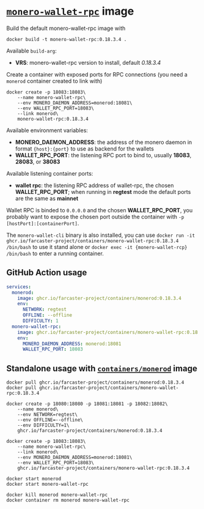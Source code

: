# [`monero-wallet-rpc`](https://github.com/monero-project/monero) image

Build the default monero-wallet-rpc image with

```
docker build -t monero-wallet-rpc:0.18.3.4 .
```

Available `build-arg`:

- **VRS**: monero-wallet-rpc version to install, default _0.18.3.4_

Create a container with exposed ports for RPC connections (you need a `monerod` container created to link with)

```
docker create -p 18083:18083\
    --name monero-wallet-rpc\
    --env MONERO_DAEMON_ADDRESS=monerod:18081\
    --env WALLET_RPC_PORT=18083\
    --link monerod\
    monero-wallet-rpc:0.18.3.4
```

Available environment variables:

- **MONERO_DAEMON_ADDRESS**: the address of the monero daemon in format `{host}:{port}` to use as backend for the wallets
- **WALLET_RPC_PORT**: the listening RPC port to bind to, usually **18083**, **28083**, or **38083**

Available listening container ports:

- **wallet rpc**: the listening RPC address of wallet-rpc, the chosen **WALLET_RPC_PORT**; when running in **regtest** mode the default ports are the same as **mainnet**

Wallet RPC is binded to `0.0.0.0` and the chosen **WALLET_RPC_PORT**, you probably want to expose the chosen port outside the container with `-p [hostPort]:[containerPort]`.

The `monero-wallet-cli` binary is also installed, you can use `docker run -it ghcr.io/farcaster-project/containers/monero-wallet-rpc:0.18.3.4 /bin/bash` to use it stand alone or `docker exec -it {monero-wallet-rcp} /bin/bash` to enter a running container.

## GitHub Action usage

```yaml
services:
  monerod:
    image: ghcr.io/farcaster-project/containers/monerod:0.18.3.4
    env:
      NETWORK: regtest
      OFFLINE: --offline
      DIFFICULTY: 1
  monero-wallet-rpc:
    image: ghcr.io/farcaster-project/containers/monero-wallet-rpc:0.18.3.4
    env:
      MONERO_DAEMON_ADDRESS: monerod:18081
      WALLET_RPC_PORT: 18083
```

## Standalone usage with [`containers/monerod`](https://github.com/farcaster-project/containers/tree/main/monerod) image

```
docker pull ghcr.io/farcaster-project/containers/monerod:0.18.3.4
docker pull ghcr.io/farcaster-project/containers/monero-wallet-rpc:0.18.3.4

docker create -p 18080:18080 -p 18081:18081 -p 18082:18082\
    --name monerod\
    --env NETWORK=regtest\
    --env OFFLINE=--offline\
    --env DIFFICULTY=1\
    ghcr.io/farcaster-project/containers/monerod:0.18.3.4

docker create -p 18083:18083\
    --name monero-wallet-rpc\
    --link monerod\
    --env MONERO_DAEMON_ADDRESS=monerod:18081\
    --env WALLET_RPC_PORT=18083\
    ghcr.io/farcaster-project/containers/monero-wallet-rpc:0.18.3.4

docker start monerod
docker start monero-wallet-rpc

docker kill monerod monero-wallet-rpc
docker container rm monerod monero-wallet-rpc
```
